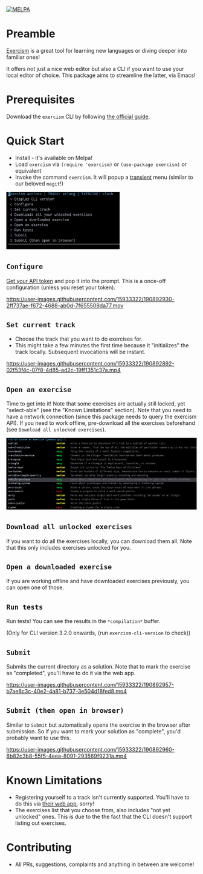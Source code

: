 [![MELPA](https://melpa.org/packages/exercism-badge.svg)](https://melpa.org/#/exercism)

# Preamble
[Exercism](https://exercism.org) is a great tool for learning new languages or diving deeper into familiar ones!

It offers not just a nice web editor but also a CLI if you want to use your local editor of choice. This package aims to streamline the latter, via Emacs!

# Prerequisites
Download the `exercism` CLI by following [the official guide](https://exercism.org/cli-walkthrough).

# Quick Start
- Install - it's available on Melpa!
- Load `exercism` via `(require 'exercism)` or `(use-package exercism)` or equivalent
- Invoke the command `exercism`. It will popup a [transient](https://github.com/magit/transient) menu (similar to our beloved `magit`!)
<img src="./demos/menu.png" width=300 />

## `Configure`
[Get your API token](https://exercism.org/settings/api_cli) and pop it into the prompt. This is a once-off configuration (unless you reset your token).

https://user-images.githubusercontent.com/15933322/190892930-2ff737ae-f672-4688-ab0d-7f655508da77.mov

## `Set current track`
  - Choose the track that you want to do exercises for.
  - This might take a few minutes the first time because it "initializes" the track locally. Subsequent invocations will be instant.

https://user-images.githubusercontent.com/15933322/190892892-02f53f4c-07f8-4d85-ad2c-19ff1351c37a.mp4

## `Open an exercise`
Time to get into it! Note that some exercises are actually still locked, yet "select-able" (see the "Known Limitations" section).
Note that you need to have a network connection (since this package needs to query the exercism API). If you need to work offline,
pre-download all the exercises beforehand (see `Download all unlocked exercises`).

<img src="./demos/open-exercise.png" width=700 />

## `Download all unlocked exercises`
If you want to do all the exercises locally, you can download them all. Note that this only includes exercises unlocked for you.

## `Open a downloaded exercise`
If you are working offline and have downloaded exercises previously, you can open one of those.

## `Run tests`
Run tests! You can see the results in the `*compilation*` buffer.

(Only for CLI version 3.2.0 onwards, (run `exercism-cli-version` to check))

## `Submit`
Submits the current directory as a solution. Note that to mark the exercise as "completed", you'll have to do it via the web app.

https://user-images.githubusercontent.com/15933322/190892957-b7ae8c3c-40e2-4a81-b737-3e504d18fed8.mp4

## `Submit (then open in browser)`
Similar to `Submit` but automatically opens the exercise in the browser after submission. So if you want to mark your solution as "complete", you'd probably want to use this.

https://user-images.githubusercontent.com/15933322/190892960-8b82c3b8-55f5-4eea-8091-293569f9231a.mp4

# Known Limitations
- Registering yourself to a track isn't currently supported. You'll have to do this via [their web app](https://exercism.org/tracks), sorry!
- The exercises list that you choose from, also includes "not yet unlocked" ones. This is due to the the fact that the CLI doesn't support listing out exercises.

# Contributing
- All PRs, suggestions, complaints and anything in between are welcome!
